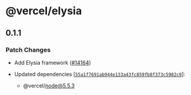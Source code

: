 # @vercel/elysia

## 0.1.1

### Patch Changes

- Add Elysia framework ([#14164](https://github.com/vercel/vercel/pull/14164))

- Updated dependencies [[`55a1f7691ab944e133a43fc859fb8f373c5982c0`](https://github.com/vercel/vercel/commit/55a1f7691ab944e133a43fc859fb8f373c5982c0)]:
  - @vercel/node@5.5.3
